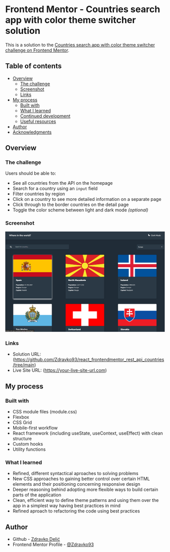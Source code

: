# Frontend Mentor - Countries search app with color theme switcher solution

This is a solution to the [Countries search app with color theme switcher challenge on Frontend Mentor](https://www.frontendmentor.io/challenges/rest-countries-api-with-color-theme-switcher-5cacc469fec04111f7b848ca).

## Table of contents

- [Overview](#overview)
  - [The challenge](#the-challenge)
  - [Screenshot](#screenshot)
  - [Links](#links)
- [My process](#my-process)
  - [Built with](#built-with)
  - [What I learned](#what-i-learned)
  - [Continued development](#continued-development)
  - [Useful resources](#useful-resources)
- [Author](#author)
- [Acknowledgments](#acknowledgments)

## Overview

### The challenge

Users should be able to:

- See all countries from the API on the homepage
- Search for a country using an `input` field
- Filter countries by region
- Click on a country to see more detailed information on a separate page
- Click through to the border countries on the detail page
- Toggle the color scheme between light and dark mode _(optional)_

### Screenshot

![Project Screenshot](./screenshot-rest-api-countries-project.png)

### Links

- Solution URL: (https://github.com/Zdravko93/react_frontendmentor_rest_api_countries/tree/main)
- Live Site URL: (https://your-live-site-url.com)

## My process

### Built with

- CSS module files (module.css)
- Flexbox
- CSS Grid
- Mobile-first workflow
- React framework (including useState, useContext, useEffect) with clean structure
- Custom hooks
- Utility functions

### What I learned

- Refined, different syntactical aproaches to solving problems
- New CSS approaches to gaining better control over certain HTML elements and their positioning concerning responsive design
- Deeper reasoning behind adopting more flexible ways to build certain parts of the application
- Clean, efficient way to define theme patterns and using them over the app in a simplest way having best practices in mind
- Refined aproach to refactoring the code using best practices

## Author

- Github - [Zdravko Delić](https://github.com/Zdravko93)
- Frontend Mentor Profile - [@Zdravko93](https://www.frontendmentor.io/profile/Zdravko93)
